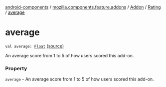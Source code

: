 [android-components](../../../index.md) / [mozilla.components.feature.addons](../../index.md) / [Addon](../index.md) / [Rating](index.md) / [average](./average.md)

# average

`val average: `[`Float`](https://kotlinlang.org/api/latest/jvm/stdlib/kotlin/-float/index.html) [(source)](https://github.com/mozilla-mobile/android-components/blob/master/components/feature/addons/src/main/java/mozilla/components/feature/addons/Addon.kt#L77)

An average score from 1 to 5 of how users scored this add-on.

### Property

`average` - An average score from 1 to 5 of how users scored this add-on.